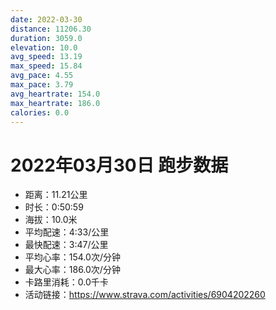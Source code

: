 ```yaml
---
date: 2022-03-30
distance: 11206.30
duration: 3059.0
elevation: 10.0
avg_speed: 13.19
max_speed: 15.84
avg_pace: 4.55
max_pace: 3.79
avg_heartrate: 154.0
max_heartrate: 186.0
calories: 0.0
---
```


# 2022年03月30日 跑步数据

- 距离：11.21公里
- 时长：0:50:59
- 海拔：10.0米
- 平均配速：4:33/公里
- 最快配速：3:47/公里
- 平均心率：154.0次/分钟
- 最大心率：186.0次/分钟
- 卡路里消耗：0.0千卡
- 活动链接：https://www.strava.com/activities/6904202260
